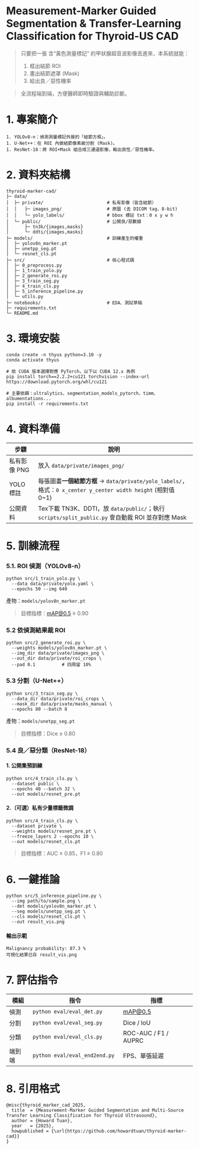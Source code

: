 # Measurement-Marker Guided Segmentation &amp; Transfer-Learning Classification for Thyroid-US CAD
> 只要把一張 含“黃色測量標記” 的甲狀腺超音波影像丟進來，本系統就能：
> 1. 框出結節 ROI
> 2. 畫出結節遮罩 (Mask)
> 3. 給出良／惡性機率

> 全流程端到端，方便醫師即時驗證與輔助診斷。

# 1. 專案簡介
    1. YOLOv8-n：偵測測量標記外接的「結節方框」。
    1. U-Net++：在 ROI 內做結節像素級分割 (Mask)。
    1. ResNet-18：將 ROI+Mask 組合成三通道影像，輸出良性／惡性機率。

# 2. 資料夾結構

```csharp!
thyroid-marker-cad/
├─ data/
│  ├─ private/                        # 私有影像（皆含結節）
│  │   ├─ images_png/                 # 原圖 (去 DICOM tag、8-bit)
│  │   └─ yolo_labels/                # bbox 標註 txt：0 x y w h
│  └─ public/                         # 公開良/惡數據
│      ├─ tn3k/{images,masks}
│      └─ ddti/{images,masks}
├─ models/                            # 訓練產生的權重
│  ├─ yolov8n_marker.pt
│  ├─ unetpp_seg.pt
│  └─ resnet_cls.pt
├─ src/                               # 核心程式碼
│  ├─ 0_preprocess.py
│  ├─ 1_train_yolo.py
│  ├─ 2_generate_roi.py
│  ├─ 3_train_seg.py
│  ├─ 4_train_cls.py
│  ├─ 5_inference_pipeline.py
│  └─ utils.py
├─ notebooks/                         # EDA、測試草稿
├─ requirements.txt
└─ README.md
```

# 3. 環境安裝
```bash!
conda create -n thyus python=3.10 -y
conda activate thyus

# 依 CUDA 版本選擇對應 PyTorch，以下以 CUDA 12.x 為例
pip install torch==2.2.2+cu121 torchvision --index-url https://download.pytorch.org/whl/cu121

# 主要依賴：ultralytics、segmentation_models_pytorch、timm、albumentations...
pip install -r requirements.txt
```

# 4. 資料準備
| 步驟| 說明|
| -------- | -------- | 
| 私有影像 PNG	     | 放入 `data/private/images_png/`     | 
| YOLO 標註	     | 每張圖畫**一個結節方框** → `data/private/yolo_labels/`，格式：`0 x_center y_center width height` (相對值 0~1)     | 
| 公開資料	     | Tex下載 TN3K、DDTI，放 `data/public/`；執行 `scripts/split_public.py` 會自動裁 ROI 並存對應 Mask     | 
# 5. 訓練流程
### 5.1. ROI 偵測（YOLOv8-n）
```bash!
python src/1_train_yolo.py \
  --data data/private/yolo.yaml \
  --epochs 50 --img 640
```
產物：`models/yolov8n_marker.pt`
> 目標指標：mAP@0.5 ≥ 0.90

### 5.2 依偵測結果裁 ROI
```bash!
python src/2_generate_roi.py \
  --weights models/yolov8n_marker.pt \
  --img_dir data/private/images_png \
  --out_dir data/private/roi_crops \
  --pad 0.1          # 四周留 10%
```
### 5.3 分割（U-Net++）
```bash!
python src/3_train_seg.py \
  --data_dir data/private/roi_crops \
  --mask_dir data/private/masks_manual \
  --epochs 80 --batch 8
```
產物：`models/unetpp_seg.pt`
>目標指標：Dice ≥ 0.80

### 5.4 良／惡分類（ResNet-18）
#### 1. 公開集預訓練
```bash!
python src/4_train_cls.py \
  --dataset public \
  --epochs 40 --batch 32 \
  --out models/resnet_pre.pt
```

#### 2.（可選）私有少量標籤微調
```bash!
python src/4_train_cls.py \
  --dataset private \
  --weights models/resnet_pre.pt \
  --freeze_layers 2 --epochs 10 \
  --out models/resnet_cls.pt
```
> 目標指標：AUC ≥ 0.85，F1 ≥ 0.80

# 6. 一鍵推論
```bash!
python src/5_inference_pipeline.py \
  --img path/to/sample.png \
  --det models/yolov8n_marker.pt \
  --seg models/unetpp_seg.pt \
  --cls models/resnet_cls.pt \
  --out result_vis.png
```
#### 輸出示範
```yaml!
Malignancy probability: 87.3 %
可視化結果已存 result_vis.png
```
# 7. 評估指令


| 模組	 | 指令| 指標 |
| -------- | -------- | -------- |
| 偵測     |   `python eval/eval_det.py	`     | mAP@0.5     |
| 分割	     | `python eval/eval_seg.py	`     | Dice / IoU     |
| 分類	     | `python eval/eval_cls.py	`     | ROC-AUC / F1 / AUPRC     |
| 端到端	     | `python eval/eval_end2end.py	`     | FPS、單張延遲     |

# 8. 引用格式
```bibex!
@misc{thyroid_marker_cad_2025,
  title  = {Measurement-Marker Guided Segmentation and Multi-Source Transfer Learning Classification for Thyroid Ultrasound},
  author = {Howard Tuan},
  year   = {2025},
  howpublished = {\url{https://github.com/howardtuan/thyroid-marker-cad}}
}
```
